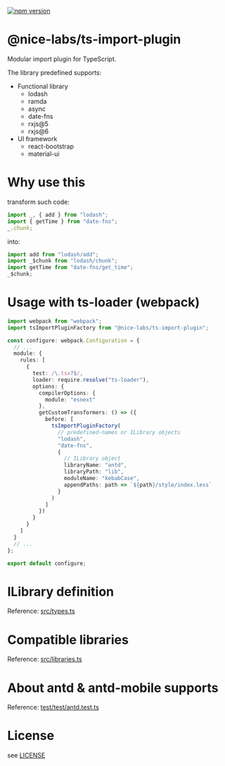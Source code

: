[![npm version](https://badge.fury.io/js/%40nice-labs%2Fts-import-plugin.svg)](https://www.npmjs.com/package/@nice-labs/ts-import-plugin)

# @nice-labs/ts-import-plugin

Modular import plugin for TypeScript.

The library predefined supports:

- Functional library
  - lodash
  - ramda
  - async
  - date-fns
  - rxjs@5
  - rxjs@6
- UI framework
  - react-bootstrap
  - material-ui

# Why use this

transform such code:

```typescript
import _, { add } from "lodash";
import { getTime } from "date-fns";
_.chunk;
```

into:

```typescript
import add from "lodash/add";
import _$chunk from "lodash/chunk";
import getTime from "date-fns/get_time";
_$chunk;
```

# Usage with ts-loader (webpack)

```typescript
import webpack from "webpack";
import tsImportPluginFactory from "@nice-labs/ts-import-plugin";

const configure: webpack.Configuration = {
  // ...
  module: {
    rules: [
      {
        test: /\.tsx?$/,
        loader: require.resolve("ts-loader"),
        options: {
          compilerOptions: {
            module: "esnext"
          },
          getCustomTransformers: () => ({
            before: [
              tsImportPluginFactory(
                // predefined-names or ILibrary objects
                "lodash",
                "date-fns",
                {
                  // ILibrary object
                  libraryName: "antd",
                  libraryPath: "lib",
                  moduleName: "kebabCase",
                  appendPaths: path => `${path}/style/index.less`
                }
              )
            ]
          })
        }
      }
    ]
  }
  // ...
};

export default configure;
```

# ILibrary definition

Reference: [src/types.ts](src/types.ts)

# Compatible libraries

Reference: [src/libraries.ts](src/libraries.ts)

# About antd & antd-mobile supports

Reference: [test/test/antd.test.ts](test/test/antd.test.ts)

# License

see [LICENSE](LICENSE)
